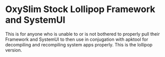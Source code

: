 <h1>OxySlim Stock Lollipop Framework and SystemUI</h1>
This is for anyone who is unable to or is not bothered to properly pull their Framework and SystemUI to then use in conjugation with apktool for decompiling and recompiling
system apps properly. This is the lollipop version.